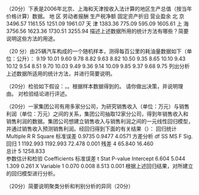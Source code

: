 （20分）下表是2006年北京、上海和天津按收入法计算的地区生产总值（按当年价格计算）数据。
地  区	劳动者报酬	生产税净额	固定资产折旧	营业盈余
 北  京	3496.57	1161.55	1251.09	1961.07
 天  津	1383.36	775.09	595.09	1605.61
 上  海	3756.56	1623.36	1730.51	3255.94
描述上述数据所用的统计方法有哪些？简要说明这些方法的用途。

（20 分）由25辆汽车构成的一个随机样本，测得每百公里的耗油量数据如下（单位：公升）：
9.19	10.01	9.60	9.78	8.82
9.63	8.82	10.50	9.35	8.65
10.10	9.43	10.12	9.54	8.51
9.70	10.03	9.49	9.36	9.14
10.09	9.85	9.37	9.68	9.75
列出分析上述数据所适用的统计方法，并进行简要说明。

（20分）检验如下假设：，。根据样本数据得到的。
请你做出决策，并说明理由。
对检验结论进行评述。

（20分）一家集团公司有用多家分公司，为研究销售收入（单位：万元）与销售利润（单位：万元）之间的关系，集团公司抽取12家分公司，得到年销售收入和销售利润的数据。集团公司想建立销售收入与销售利润之间的一元线性回归模型，并通过销售收入预测销售利润。经回归得到下面的有关结果（）： 
回归统计
Multiple R	R Square	标准误差
0.9735	0.9477	4.0571
方差分析
	df	SS	MS	F	Sig.
回归	1	1192.993	1192.993	72.478	0.001
残差	4	65.840	16.460		
总计	5	1258.833			
参数估计和检验
	Coefficients	标准误差	t Stat	P-value
Intercept	6.604	5.044	1.309	0.261
X Variable 1	0.070	0.008	8.513	0.001
根据上述回归结果，对所建立的回归模型进行分析。

（20分）简要说明聚类分析和判别分析的异同（20分）

